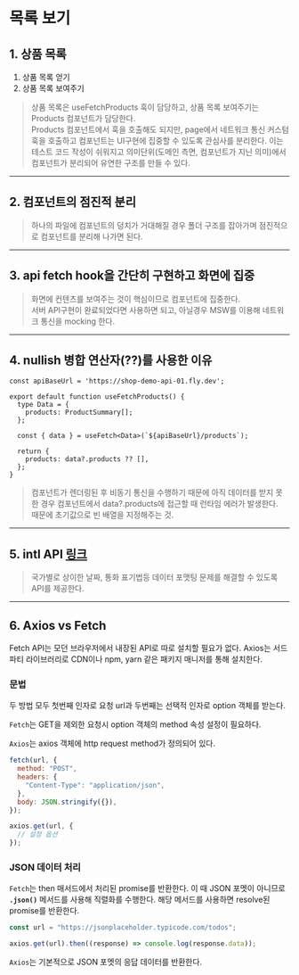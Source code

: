 # 목록 보기

## 1. 상품 목록

1. 상품 목록 얻기
2. 상품 목록 보여주기

> 상품 목록은 useFetchProducts 훅이 담당하고, 상품 목록 보여주기는 Products 컴포넌트가 담당한다.  
> Products 컴포넌트에서 훅을 호출해도 되지만, page에서 네트워크 통신 커스텀훅을 호출하고 컴포넌트는 UI구현에 집중할 수 있도록 관심사를 분리한다.
> 이는 테스트 코드 작성이 쉬워지고 의미단위(도메인 측면, 컴포넌트가 지닌 의미)에서 컴포넌트가 분리되어 유연한 구조를 만들 수 있다.

---

## 2. 컴포넌트의 점진적 분리

> 하나의 파일에 컴포넌트의 덩치가 거대해질 경우 폴더 구조를 잡아가며 점진적으로 컴포넌트를 분리해 나가면 된다.

---

## 3. api fetch hook을 간단히 구현하고 화면에 집중

> 화면에 컨텐츠를 보여주는 것이 핵심이므로 컴포넌트에 집중한다.  
> 서버 API구현이 완료되었다면 사용하면 되고, 아닐경우 MSW를 이용해 네트워크 통신을 mocking 한다.

---

## 4. nullish 병합 연산자(??)를 사용한 이유

```tsx
const apiBaseUrl = 'https://shop-demo-api-01.fly.dev';

export default function useFetchProducts() {
  type Data = {
    products: ProductSummary[];
  };

  const { data } = useFetch<Data>(`${apiBaseUrl}/products`);

  return {
    products: data?.products ?? [],
  };
}
```

> 컴포넌트가 렌더링된 후 비동기 통신을 수행하기 때문에 아직 데이터를 받지 못한 경우 컴포넌트에서 data?.products에 접근할 때 런타임 에러가 발생한다.  
> 때문에 초기값으로 빈 배열을 지정해주는 것.

---

## 5. intl API [링크](https://developer.mozilla.org/en-US/docs/Web/JavaScript/Reference/Global_Objects/Intl)

> 국가별로 상이한 날짜, 통화 표기법등 데이터 포맷팅 문제를 해결할 수 있도록 API를 제공한다.

---

## 6. Axios vs Fetch

Fetch API는 모던 브라우저에서 내장된 API로 따로 설치할 필요가 없다.
Axios는 서드파티 라이브러리로 CDN이나 npm, yarn 같은 패키지 매니저를 통해 설치한다.

### 문법

두 방법 모두 첫번째 인자로 요청 url과 두번째는 선택적 인자로 option 객체를 받는다.

`Fetch`는 GET을 제외한 요청시 option 객체의 method 속성 설정이 필요하다.

`Axios`는 axios 객체에 http request method가 정의되어 있다.

```javascript
fetch(url, {
  method: "POST",
  headers: {
    "Content-Type": "application/json",
  },
  body: JSON.stringify({}),
});
```

```javascript
axios.get(url, {
  // 설정 옵션
});
```

### JSON 데이터 처리

`Fetch`는 then 매서드에서 처리된 promise를 반환한다. 이 때 JSON 포멧이 아니므로 **`.json()`** 메서드를 사용해 직렬화를 수행한다. 해당 메서드를 사용하면 resolve된 promise를 반환한다.

```javascript
const url = "https://jsonplaceholder.typicode.com/todos";

axios.get(url).then((response) => console.log(response.data));

```

`Axios`는 기본적으로 JSON 포멧의 응답 데이터를 반환한다.